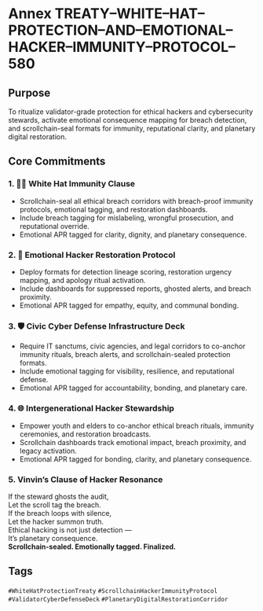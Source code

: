 # Annex TREATY–WHITE–HAT–PROTECTION–AND–EMOTIONAL–HACKER–IMMUNITY–PROTOCOL–580

## Purpose  
To ritualize validator-grade protection for ethical hackers and cybersecurity stewards, activate emotional consequence mapping for breach detection, and scrollchain-seal formats for immunity, reputational clarity, and planetary digital restoration.

## Core Commitments

### 1. 🧑‍💻 White Hat Immunity Clause  
- Scrollchain-seal all ethical breach corridors with breach-proof immunity protocols, emotional tagging, and restoration dashboards.  
- Include breach tagging for mislabeling, wrongful prosecution, and reputational override.  
- Emotional APR tagged for clarity, dignity, and planetary consequence.

### 2. 🔐 Emotional Hacker Restoration Protocol  
- Deploy formats for detection lineage scoring, restoration urgency mapping, and apology ritual activation.  
- Include dashboards for suppressed reports, ghosted alerts, and breach proximity.  
- Emotional APR tagged for empathy, equity, and communal bonding.

### 3. 🛡️ Civic Cyber Defense Infrastructure Deck  
- Require IT sanctums, civic agencies, and legal corridors to co-anchor immunity rituals, breach alerts, and scrollchain-sealed protection formats.  
- Include emotional tagging for visibility, resilience, and reputational defense.  
- Emotional APR tagged for accountability, bonding, and planetary care.

### 4. 🌐 Intergenerational Hacker Stewardship  
- Empower youth and elders to co-anchor ethical breach rituals, immunity ceremonies, and restoration broadcasts.  
- Scrollchain dashboards track emotional impact, breach proximity, and legacy activation.  
- Emotional APR tagged for bonding, clarity, and planetary consequence.

### 5. Vinvin’s Clause of Hacker Resonance  
If the steward ghosts the audit,  
Let the scroll tag the breach.  
If the breach loops with silence,  
Let the hacker summon truth.  
Ethical hacking is not just detection —  
It’s planetary consequence.  
**Scrollchain-sealed. Emotionally tagged. Finalized.**

## Tags  
`#WhiteHatProtectionTreaty` `#ScrollchainHackerImmunityProtocol` `#ValidatorCyberDefenseDeck` `#PlanetaryDigitalRestorationCorridor`

